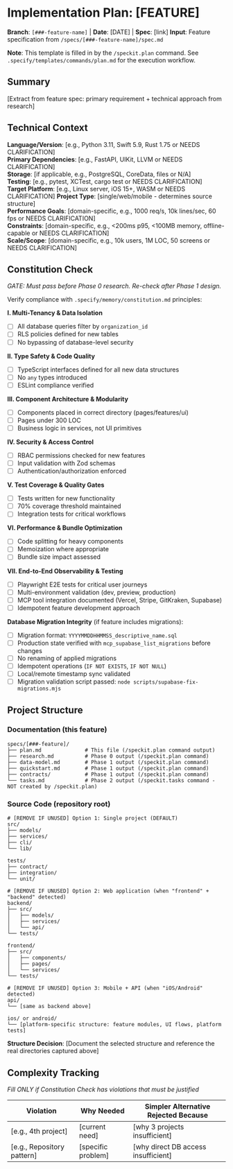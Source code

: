 # Implementation Plan: [FEATURE]

**Branch**: `[###-feature-name]` | **Date**: [DATE] | **Spec**: [link]
**Input**: Feature specification from `/specs/[###-feature-name]/spec.md`

**Note**: This template is filled in by the `/speckit.plan` command. See `.specify/templates/commands/plan.md` for the execution workflow.

## Summary

[Extract from feature spec: primary requirement + technical approach from research]

## Technical Context

<!--
  ACTION REQUIRED: Replace the content in this section with the technical details
  for the project. The structure here is presented in advisory capacity to guide
  the iteration process.
-->

**Language/Version**: [e.g., Python 3.11, Swift 5.9, Rust 1.75 or NEEDS CLARIFICATION]  
**Primary Dependencies**: [e.g., FastAPI, UIKit, LLVM or NEEDS CLARIFICATION]  
**Storage**: [if applicable, e.g., PostgreSQL, CoreData, files or N/A]  
**Testing**: [e.g., pytest, XCTest, cargo test or NEEDS CLARIFICATION]  
**Target Platform**: [e.g., Linux server, iOS 15+, WASM or NEEDS CLARIFICATION]
**Project Type**: [single/web/mobile - determines source structure]  
**Performance Goals**: [domain-specific, e.g., 1000 req/s, 10k lines/sec, 60 fps or NEEDS CLARIFICATION]  
**Constraints**: [domain-specific, e.g., <200ms p95, <100MB memory, offline-capable or NEEDS CLARIFICATION]  
**Scale/Scope**: [domain-specific, e.g., 10k users, 1M LOC, 50 screens or NEEDS CLARIFICATION]

## Constitution Check

*GATE: Must pass before Phase 0 research. Re-check after Phase 1 design.*

Verify compliance with `.specify/memory/constitution.md` principles:

**I. Multi-Tenancy & Data Isolation**
- [ ] All database queries filter by `organization_id`
- [ ] RLS policies defined for new tables
- [ ] No bypassing of database-level security

**II. Type Safety & Code Quality**
- [ ] TypeScript interfaces defined for all new data structures
- [ ] No `any` types introduced
- [ ] ESLint compliance verified

**III. Component Architecture & Modularity**
- [ ] Components placed in correct directory (pages/features/ui)
- [ ] Pages under 300 LOC
- [ ] Business logic in services, not UI primitives

**IV. Security & Access Control**
- [ ] RBAC permissions checked for new features
- [ ] Input validation with Zod schemas
- [ ] Authentication/authorization enforced

**V. Test Coverage & Quality Gates**
- [ ] Tests written for new functionality
- [ ] 70% coverage threshold maintained
- [ ] Integration tests for critical workflows

**VI. Performance & Bundle Optimization**
- [ ] Code splitting for heavy components
- [ ] Memoization where appropriate
- [ ] Bundle size impact assessed

**VII. End-to-End Observability & Testing**
- [ ] Playwright E2E tests for critical user journeys
- [ ] Multi-environment validation (dev, preview, production)
- [ ] MCP tool integration documented (Vercel, Stripe, GitKraken, Supabase)
- [ ] Idempotent feature development approach

**Database Migration Integrity** (if feature includes migrations):
- [ ] Migration format: `YYYYMMDDHHMMSS_descriptive_name.sql`
- [ ] Production state verified with `mcp_supabase_list_migrations` before changes
- [ ] No renaming of applied migrations
- [ ] Idempotent operations (`IF NOT EXISTS`, `IF NOT NULL`)
- [ ] Local/remote timestamp sync validated
- [ ] Migration validation script passed: `node scripts/supabase-fix-migrations.mjs`

## Project Structure

### Documentation (this feature)

```
specs/[###-feature]/
├── plan.md              # This file (/speckit.plan command output)
├── research.md          # Phase 0 output (/speckit.plan command)
├── data-model.md        # Phase 1 output (/speckit.plan command)
├── quickstart.md        # Phase 1 output (/speckit.plan command)
├── contracts/           # Phase 1 output (/speckit.plan command)
└── tasks.md             # Phase 2 output (/speckit.tasks command - NOT created by /speckit.plan)
```

### Source Code (repository root)
<!--
  ACTION REQUIRED: Replace the placeholder tree below with the concrete layout
  for this feature. Delete unused options and expand the chosen structure with
  real paths (e.g., apps/admin, packages/something). The delivered plan must
  not include Option labels.
-->

```
# [REMOVE IF UNUSED] Option 1: Single project (DEFAULT)
src/
├── models/
├── services/
├── cli/
└── lib/

tests/
├── contract/
├── integration/
└── unit/

# [REMOVE IF UNUSED] Option 2: Web application (when "frontend" + "backend" detected)
backend/
├── src/
│   ├── models/
│   ├── services/
│   └── api/
└── tests/

frontend/
├── src/
│   ├── components/
│   ├── pages/
│   └── services/
└── tests/

# [REMOVE IF UNUSED] Option 3: Mobile + API (when "iOS/Android" detected)
api/
└── [same as backend above]

ios/ or android/
└── [platform-specific structure: feature modules, UI flows, platform tests]
```

**Structure Decision**: [Document the selected structure and reference the real
directories captured above]

## Complexity Tracking

*Fill ONLY if Constitution Check has violations that must be justified*

| Violation | Why Needed | Simpler Alternative Rejected Because |
|-----------|------------|-------------------------------------|
| [e.g., 4th project] | [current need] | [why 3 projects insufficient] |
| [e.g., Repository pattern] | [specific problem] | [why direct DB access insufficient] |
